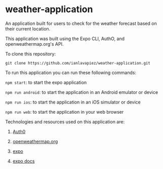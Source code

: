 # weather-application
An application built for users to check for the weather forecast based on their current location.

This application was built using the Expo CLI, AuthO, and openweathermap.org's API.

To clone this repository:

`git clone https://github.com/ianlavapiez/weather-application.git`

To run this application you can run these following commands:

`npm start`: to start the expo application

`npm run android`: to start the application in an Android emulator or device

`npm run ios`: to start the application in an iOS simulator or device

`npm run web`: to start the application in your web browser

Technologies and resources used on this application are:

1. [Auth0](https://auth0.com)

2. [openweathermap.org](https://openweathermap.org)

3. [expo](https://expo.io)

4. [expo docs](https://docs.expo.io)



